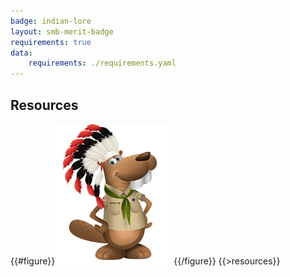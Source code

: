 ```yaml
---
badge: indian-lore
layout: smb-merit-badge
requirements: true
data:
    requirements: ./requirements.yaml
---
```


## Resources

{{#figure}}<img src="indian-lore-bucky.jpg" class="W(100%)" />{{/figure}}
{{>resources}}
